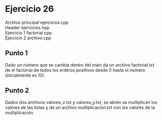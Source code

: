# Ejercicio 26
Archivo principal ejercicios.cpp <br />
Header ejercicios.hpp <br />
Ejercicio 1 factorial.cpp <br />
Ejercicio 2 archivo.cpp
## Punto 1
Dado un número que se cambia dentro del main da un archivo factorial.txt de el factorial de todos los enteros positivos desde 0 hasta el número (inicialmente es 10).

## Punto 2
Dados dos archivos valores_x.txt y valores_y.txt, se abren se multiplican los valores de las listas y da un archivo multiplicacion.txt con los valores de la multiplicación. 